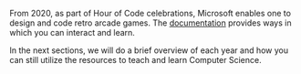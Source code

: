 From 2020, as part of Hour of Code celebrations, Microsoft enables one to design and code retro arcade games. The [documentation](https://arcade.makecode.com/hour-of-code/all) provides ways in which you can interact and learn.

In the next sections, we will do a brief overview of each year and how you can still utilize the resources to teach and learn Computer Science.